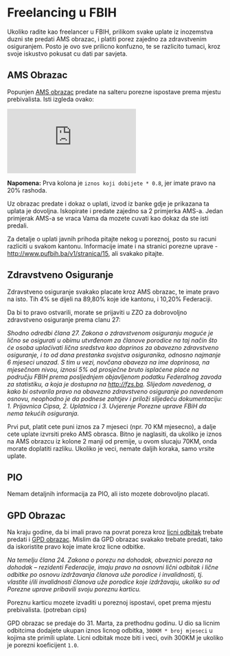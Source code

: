 # Freelancing u FBIH

Ukoliko radite kao freelancer u FBIH, prilikom svake uplate iz inozemstva duzni ste predati AMS obrazac, i platiti porez zajedno za zdravstvenim osiguranjem. Posto je ovo sve prilicno konfuzno, te se razlicito tumaci, kroz svoje iskustvo pokusat cu dati par savjeta.

## AMS Obrazac

Popunjen [AMS obrazac](http://www.pufbih.ba/v1/public/upload/obrasci/b839c-obrazac-ams_bos_web.pdf) predate na salteru porezne ispostave prema mjestu prebivalista. Isti izgleda ovako:

![b839c-obrazac-ams_bos_web.pdf](http://www.pufbih.ba/v1/public/upload/obrasci/b839c-obrazac-ams_bos_web.pdf)

**Napomena:** Prva kolona je `iznos koji dobijete * 0.8`, jer imate pravo na 20% rashoda.

Uz obrazac predate i dokaz o uplati, izvod iz banke gdje je prikazana ta uplata je dovoljna. Iskopirate i predate zajedno sa 2 primjerka AMS-a. Jedan primjerak AMS-a se vraca Vama da mozete cuvati kao dokaz da ste isti predali.

Za detalje o uplati javnih prihoda pitajte nekog u poreznoj, posto su racuni razliciti u svakom kantonu. Informacije imate i na stranici porezne uprave - http://www.pufbih.ba/v1/stranica/15, ali svakako pitajte.

## Zdravstveno Osiguranje

Zdravstveno osiguranje svakako placate kroz AMS obrazac, te imate pravo na isto. Tih 4% se dijeli na 89,80% koje ide kantonu, i 10,20% Federaciji.

Da bi to pravo ostvarili, morate se prijaviti u ZZO za dobrovoljno zdravstveno osiguranje prema clanu 27:

*Shodno odredbi člana 27. Zakona o zdravstvenom osiguranju moguće je lično se osigurati u obimu utvrđenom za članove porodice na taj način što će osoba uplaćivati lična sredstva kao doprinos za obavezno zdravstveno osiguranje, i to od dana prestanka svojstva osiguranika, odnosno najmanje 6 mjeseci unazad. S tim u vezi, novčana obaveza na ime doprinosa, na mjesečnom nivou, iznosi 5% od prosječne  bruto isplaćene plaće na području FBIH prema posljednjem objavljenom podatku Federalnog zavoda za statistiku, a koja je dostupna na http://fzs.ba. Slijedom navedenog, a kako bi ostvarila pravo na obavezno zdravstveno osiguranje po navedenom osnovu, neophodno je da podnese zahtjev i priloži slijedeću dokumentaciju: 1. Prijavnica Cipsa, 2. Uplatnica i 3. Uvjerenje Porezne uprave FBiH da nema tekućih osiguranja.*

Prvi put, platit cete puni iznos za 7 mjeseci (npr. 70 KM mjesecno), a dalje cete uplate izvrsiti preko AMS obrasca. Bitno je naglasiti, da ukoliko je iznos na AMS obrazcu iz kolone 2 manji od premije, u ovom slucaju 70KM, onda morate doplatiti razliku. Ukoliko je veci, nemate daljih koraka, samo vrsite uplate.

## PIO

Nemam detaljnih informacija za PIO, ali isto mozete dobrovoljno placati.

## GPD Obrazac

Na kraju godine, da bi imali pravo na povrat poreza kroz [licni odbitak](http://pufbih.ba/v1/public/upload/files/Licni_odbitak_i_porezna_kartica.pdf) trebate predati i [GPD obrazac](http://www.pufbih.ba/v1/public/upload/obrasci/a9d63-94b8a-obrazac_gpd_1051_ver1__bos_web2.pdf). Mislim da GPD obrazac svakako trebate predati, tako da iskoristite pravo koje imate kroz licne odbitke.

*Na temelju člana 24. Zakona o porezu na dohodak, obveznici poreza na dohodak – rezidenti Federacije, imaju pravo na osnovni lični odbitak i lične odbitke po osnovu izdržavanja članova uže porodice i invalidnosti, tj. vlastite i/ili invalidnosti članova uže porodice koje izdržavaju, ukoliko su od Porezne uprave pribavili svoju poreznu karticu.*

Poreznu karticu mozete izvaditi u poreznoj ispostavi, opet prema mjestu prebivalista. (potreban cips)

GPD obrazac se predaje do 31. Marta, za prethodnu godinu. U dio sa licnim odbitcima dodajete ukupan iznos licnog odbitka, `300KM * broj mjeseci` u kojima ste primili uplate. Licni odbitak moze biti i veci, ovih 300KM je ukoliko je porezni koeficijent `1.0`.
